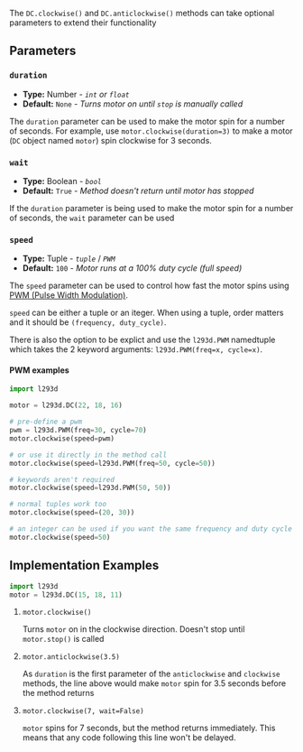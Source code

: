 The `DC.clockwise()` and `DC.anticlockwise()` methods can
take optional parameters to extend their functionality

## Parameters

 
### `duration`

- **Type:** Number - _`int` or `float`_
- **Default:** `None` - _Turns motor on until `stop` is manually called_

The `duration` parameter can be used to make the motor spin for a number of seconds.
For example, use `motor.clockwise(duration=3)` to make a motor (`DC` object named `motor`)
spin clockwise for 3 seconds.


### `wait`

- **Type:** Boolean - _`bool`_
- **Default:** `True` - _Method doesn't return until motor has stopped_

If the `duration` parameter is being used to make the motor spin for a number of seconds,
the `wait` parameter can be used


### `speed`

- **Type:** Tuple - _`tuple`_ / _`PWM`_
- **Default:** `100` - _Motor runs at a 100% duty cycle (full speed)_

The `speed` parameter can be used to control how fast the motor spins using
[PWM (Pulse Width Modulation)](https://en.wikipedia.org/wiki/Pulse-width_modulation).

`speed` can be either a tuple or an iteger. When using a tuple, order matters
and it should be `(frequency, duty_cycle)`.

There is also the option to be explict and use the `l293d.PWM` namedtuple which
takes the 2 keyword arguments: `l293d.PWM(freq=x, cycle=x)`.

#### PWM examples

```python
import l293d

motor = l293d.DC(22, 18, 16)

# pre-define a pwm
pwm = l293d.PWM(freq=30, cycle=70)
motor.clockwise(speed=pwm)

# or use it directly in the method call
motor.clockwise(speed=l293d.PWM(freq=50, cycle=50))

# keywords aren't required
motor.clockwise(speed=l293d.PWM(50, 50))

# normal tuples work too
motor.clockwise(speed=(20, 30))

# an integer can be used if you want the same frequency and duty cycle
motor.clockwise(speed=50)
```



## Implementation Examples

```python
import l293d
motor = l293d.DC(15, 18, 11)
```


1. `motor.clockwise()`

   Turns `motor` on in the clockwise direction. Doesn't stop until `motor.stop()` is called

2. `motor.anticlockwise(3.5)`

   As `duration` is the first parameter of the `anticlockwise` and `clockwise` methods,
   the line above would make `motor` spin for 3.5 seconds before the method returns

3. `motor.clockwise(7, wait=False)`

   `motor` spins for 7 seconds, but the method returns immediately.
   This means that any code following this line won't be delayed. 

